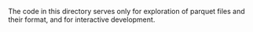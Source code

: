 The code in this directory serves only for exploration of parquet files and their format, and for interactive development.
